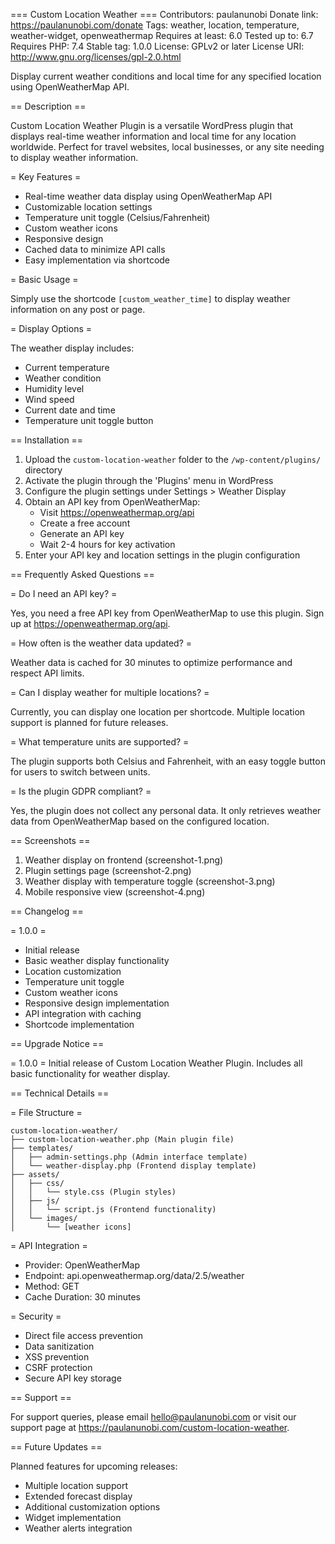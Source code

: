 === Custom Location Weather ===
Contributors: paulanunobi
Donate link: https://paulanunobi.com/donate
Tags: weather, location, temperature, weather-widget, openweathermap
Requires at least: 6.0
Tested up to: 6.7
Requires PHP: 7.4
Stable tag: 1.0.0
License: GPLv2 or later
License URI: http://www.gnu.org/licenses/gpl-2.0.html

Display current weather conditions and local time for any specified location using OpenWeatherMap API.

== Description ==

Custom Location Weather Plugin is a versatile WordPress plugin that displays real-time weather information and local time for any location worldwide. Perfect for travel websites, local businesses, or any site needing to display weather information.

= Key Features =

* Real-time weather data display using OpenWeatherMap API
* Customizable location settings
* Temperature unit toggle (Celsius/Fahrenheit)
* Custom weather icons
* Responsive design
* Cached data to minimize API calls
* Easy implementation via shortcode

= Basic Usage =

Simply use the shortcode `[custom_weather_time]` to display weather information on any post or page.

= Display Options =

The weather display includes:
* Current temperature
* Weather condition
* Humidity level
* Wind speed
* Current date and time
* Temperature unit toggle button

== Installation ==

1. Upload the `custom-location-weather` folder to the `/wp-content/plugins/` directory
2. Activate the plugin through the 'Plugins' menu in WordPress
3. Configure the plugin settings under Settings > Weather Display
4. Obtain an API key from OpenWeatherMap:
   * Visit https://openweathermap.org/api
   * Create a free account
   * Generate an API key
   * Wait 2-4 hours for key activation
5. Enter your API key and location settings in the plugin configuration

== Frequently Asked Questions ==

= Do I need an API key? =

Yes, you need a free API key from OpenWeatherMap to use this plugin. Sign up at https://openweathermap.org/api.

= How often is the weather data updated? =

Weather data is cached for 30 minutes to optimize performance and respect API limits.

= Can I display weather for multiple locations? =

Currently, you can display one location per shortcode. Multiple location support is planned for future releases.

= What temperature units are supported? =

The plugin supports both Celsius and Fahrenheit, with an easy toggle button for users to switch between units.

= Is the plugin GDPR compliant? =

Yes, the plugin does not collect any personal data. It only retrieves weather data from OpenWeatherMap based on the configured location.

== Screenshots ==

1. Weather display on frontend (screenshot-1.png)
2. Plugin settings page (screenshot-2.png)
3. Weather display with temperature toggle (screenshot-3.png)
4. Mobile responsive view (screenshot-4.png)

== Changelog ==

= 1.0.0 =
* Initial release
* Basic weather display functionality
* Location customization
* Temperature unit toggle
* Custom weather icons
* Responsive design implementation
* API integration with caching
* Shortcode implementation

== Upgrade Notice ==

= 1.0.0 =
Initial release of Custom Location Weather Plugin. Includes all basic functionality for weather display.

== Technical Details ==

= File Structure =
```
custom-location-weather/
├── custom-location-weather.php (Main plugin file)
├── templates/
│   ├── admin-settings.php (Admin interface template)
│   └── weather-display.php (Frontend display template)
├── assets/
│   ├── css/
│   │   └── style.css (Plugin styles)
│   ├── js/
│   │   └── script.js (Frontend functionality)
│   └── images/
│       └── [weather icons]
```

= API Integration =
* Provider: OpenWeatherMap
* Endpoint: api.openweathermap.org/data/2.5/weather
* Method: GET
* Cache Duration: 30 minutes

= Security =
* Direct file access prevention
* Data sanitization
* XSS prevention
* CSRF protection
* Secure API key storage

== Support ==

For support queries, please email hello@paulanunobi.com or visit our support page at https://paulanunobi.com/custom-location-weather.

== Future Updates ==

Planned features for upcoming releases:
* Multiple location support
* Extended forecast display
* Additional customization options
* Widget implementation
* Weather alerts integration
